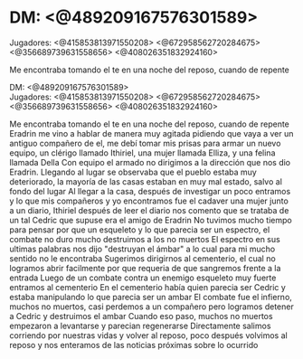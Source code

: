 # DM: <@489209167576301589>  
Jugadores: <@415853813971550208> <@672958562720284675> <@356689739631558656> <@408026351832924160> 

Me encontraba tomando el te en una noche del reposo, cuando de repente 

DM: <@489209167576301589>  
Jugadores: <@415853813971550208> <@672958562720284675> <@356689739631558656> <@408026351832924160> 

Me encontraba tomando el te en una noche del reposo, cuando de repente Eradrin me vino a hablar de manera muy agitada pidiendo que vaya a ver un antiguo compañero de el, me debí tomar mis prisas para armar un nuevo equipo, un clérigo llamado Ithiriel, una mujer llamada Elliza, y una felina llamada Della 
Con equipo el armado no dirigimos a la dirección que nos dio Eradrin. Llegando al lugar se observaba que el pueblo estaba muy deteriorado, la mayoría de las casas estaban en muy mal estado, salvo al fondo del lugar 
Al llegar a la casa, después de investigar un poco entramos y lo que mis compañeros y yo encontramos fue el cadaver una mujer junto a un diario, Ithiriel después de leer el diario nos comento que se trataba de un tal Cedric que supuse era el amigo de Eradrin 
No tuvimos mucho tiempo para pensar por que un esqueleto y lo que parecia ser un espectro, el combate no duro mucho destruimos a los no muertos 
El espectro en sus ultimas palabras nos dijo "destruyan el ámbar" a lo cual para mi mucho sentido no le encontraba 
Sugerimos dirigirnos al cementerio, el cual no logramos abrir facilmente por que requeria de que sangremos frente a la entrada 
Luego de un combate contra un enemigo esqueleto muy fuerte entramos al cementerio
En el cementerio había quien parecia ser Cedric y estaba manipulando lo que parecia ser un ambar
El combate fue el infierno, muchos no muertos, casi perdemos a un compañero pero logramos detener a Cedric y destruimos el ambar
Cuando eso paso, muchos no muertos empezaron a levantarse y parecian regenerarse 
Directamente salimos corriendo por nuestras vidas y volver al reposo, poco después volvimos al reposo y nos enteramos de las noticias próximas sobre lo ocurrido

